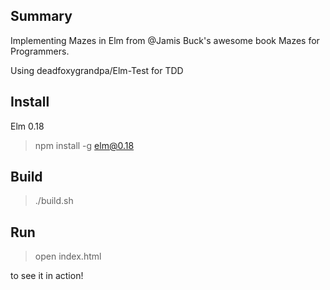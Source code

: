 ## Summary

Implementing Mazes in Elm from @Jamis Buck's awesome book Mazes for Programmers.

Using deadfoxygrandpa/Elm-Test for TDD

## Install

Elm 0.18

> npm install -g elm@0.18

## Build

> ./build.sh

## Run

> open index.html

to see it in action!
